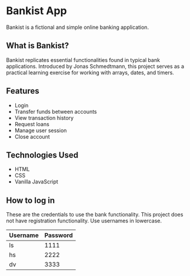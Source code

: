 # Bankist App

Bankist is a fictional and simple online banking application.

## What is Bankist?

Bankist replicates essential functionalities found in typical bank applications. Introduced by Jonas Schmedtmann, this project serves as a practical learning exercise for working with arrays, dates, and timers.

## Features

- Login
- Transfer funds between accounts
- View transaction history
- Request loans
- Manage user session
- Close account

## Technologies Used

- HTML
- CSS
- Vanilla JavaScript

## How to log in

These are the credentials to use the bank functionality. This project does not have registration functionality. Use usernames in lowercase.

| Username | Password |
| -------- | -------- |
| ls       | 1111     |
| hs       | 2222     |
| dv       | 3333     |

